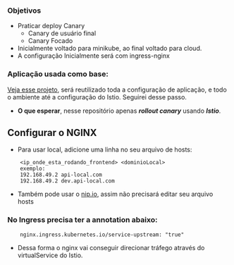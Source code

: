 ### Objetivos
- Praticar deploy Canary 
  - Canary de usuário final
  - Canary Focado
- Inicialmente voltado para minikube, ao final voltado para cloud.
- A configuração Inicialmente será com ingress-nginx
### Aplicação usada como base:
[Veja esse projeto](https://github.com/Adenilson365/devopslabs01-serviceMesh), será reutilizado toda a configuração de aplicação, e todo o ambiente até a configuração do Istio. Seguirei desse passo.
- **O que esperar**, nesse repositório apenas _**rollout canary**_ usando _**Istio**_.

## Configurar o NGINX
- Para usar local, adicione uma linha no seu arquivo de hosts:
```
    <ip_onde_esta_rodando_frontend> <dominioLocal>
    exemplo:
    192.168.49.2 api-local.com
    192.168.49.2 dev.api-local.com
```
- Também pode usar o [nip.io](https://nip.io/), assim não precisará editar seu arquivo hosts

### No Ingress precisa ter a annotation abaixo:
```
    nginx.ingress.kubernetes.io/service-upstream: "true"
```
- Dessa forma o nginx vai conseguir direcionar tráfego através do virtualService do Istio.



